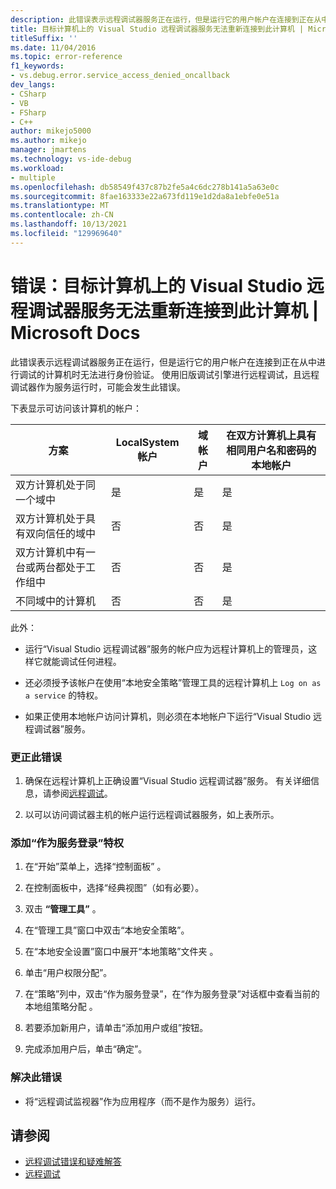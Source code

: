 ```yaml
---
description: 此错误表示远程调试器服务正在运行，但是运行它的用户帐户在连接到正在从中进行调试的计算机时无法进行身份验证。
title: 目标计算机上的 Visual Studio 远程调试器服务无法重新连接到此计算机 | Microsoft Docs
titleSuffix: ''
ms.date: 11/04/2016
ms.topic: error-reference
f1_keywords:
- vs.debug.error.service_access_denied_oncallback
dev_langs:
- CSharp
- VB
- FSharp
- C++
author: mikejo5000
ms.author: mikejo
manager: jmartens
ms.technology: vs-ide-debug
ms.workload:
- multiple
ms.openlocfilehash: db58549f437c87b2fe5a4c6dc278b141a5a63e0c
ms.sourcegitcommit: 8fae163333e22a673fd119e1d2da8a1ebfe0e51a
ms.translationtype: MT
ms.contentlocale: zh-CN
ms.lasthandoff: 10/13/2021
ms.locfileid: "129969640"
---
```

# <a name="error-the-visual-studio-remote-debugger-service-on-the-target-computer-cannot-connect-back-to-this-computer"></a>错误：目标计算机上的 Visual Studio 远程调试器服务无法重新连接到此计算机 | Microsoft Docs
此错误表示远程调试器服务正在运行，但是运行它的用户帐户在连接到正在从中进行调试的计算机时无法进行身份验证。 使用旧版调试引擎进行远程调试，且远程调试器作为服务运行时，可能会发生此错误。

 下表显示可访问该计算机的帐户：

|方案|LocalSystem 帐户|域帐户|在双方计算机上具有相同用户名和密码的本地帐户|
|-|-|-|-|
|双方计算机处于同一个域中|是|是|是|
|双方计算机处于具有双向信任的域中|否|否|是|
|双方计算机中有一台或两台都处于工作组中|否|否|是|
|不同域中的计算机|否|否|是|

 此外：

- 运行“Visual Studio 远程调试器”服务的帐户应为远程计算机上的管理员，这样它就能调试任何进程。

- 还必须授予该帐户在使用“本地安全策略”管理工具的远程计算机上 `Log on as a service` 的特权。

- 如果正使用本地帐户访问计算机，则必须在本地帐户下运行“Visual Studio 远程调试器”服务。

### <a name="to-correct-this-error"></a>更正此错误

1. 确保在远程计算机上正确设置“Visual Studio 远程调试器”服务。 有关详细信息，请参阅[远程调试](../debugger/remote-debugging.md)。

2. 以可以访问调试器主机的帐户运行远程调试器服务，如上表所示。

### <a name="to-add-log-on-as-a-service-privilege"></a>添加“作为服务登录”特权

1. 在“开始”菜单上，选择“控制面板” 。

2. 在控制面板中，选择“经典视图”（如有必要）。

3. 双击 **“管理工具”** 。

4. 在“管理工具”窗口中双击“本地安全策略”。

5. 在“本地安全设置”窗口中展开“本地策略”文件夹 。

6. 单击“用户权限分配”。

7. 在“策略”列中，双击“作为服务登录”，在“作为服务登录”对话框中查看当前的本地组策略分配  。

8. 若要添加新用户，请单击“添加用户或组”按钮。

9. 完成添加用户后，单击“确定”。

### <a name="to-work-around-this-error"></a>解决此错误

- 将“远程调试监视器”作为应用程序（而不是作为服务）运行。

## <a name="see-also"></a>请参阅
- [远程调试错误和疑难解答](../debugger/remote-debugging-errors-and-troubleshooting.md)
- [远程调试](../debugger/remote-debugging.md)
